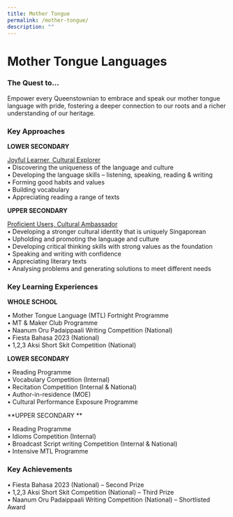 ```yaml
---
title: Mother Tongue
permalink: /mother-tongue/
description: ""
---
```

Mother Tongue Languages
=============

### **The Quest to…**


Empower every Queenstownian to embrace and speak our mother tongue language with pride, fostering a deeper connection to our roots and a richer understanding of our heritage.

### **Key Approaches**

**LOWER SECONDARY**

<u>Joyful Learner, Cultural Explorer</u><br>
•	Discovering the uniqueness of the language and culture<br>
•	Developing the language skills – listening, speaking, reading &amp; writing<br>
•	Forming good habits and values<br>
•	Building vocabulary<br>
•	Appreciating reading a range of texts


**UPPER SECONDARY**

<u>Proficient Users, Cultural Ambassador </u><br>
•	Developing a stronger cultural identity that is uniquely Singaporean<br>
•	Upholding and promoting the language and culture <br>
•	Developing critical thinking skills with strong values as the foundation<br>
•	Speaking and writing with confidence<br>
•	Appreciating literary texts<br>
•	Analysing problems and generating solutions to meet different needs

### **Key Learning Experiences**

**WHOLE SCHOOL**

•	Mother Tongue Language (MTL) Fortnight Programme<br>
•	MT &amp; Maker Club Programme<br>
•	Naanum Oru Padaippaali Writing Competition (National)<br>
•	Fiesta Bahasa 2023 (National)<br>
•	1,2,3 Aksi Short Skit Competition (National)


**LOWER SECONDARY**

•	Reading Programme<br>
•	Vocabulary Competition (Internal)<br>
•	Recitation Competition (Internal &amp; National)<br>
•	Author-in-residence (MOE)<br>
•	Cultural Performance Exposure Programme


**UPPER SECONDARY **

•	Reading Programme<br>
•	Idioms Competition (Internal) <br>
•	Broadcast Script writing Competition (Internal &amp; National)<br>
•	Intensive MTL Programme 



### **Key Achievements**

•	Fiesta Bahasa 2023 (National) – Second Prize<br>
•	1,2,3 Aksi Short Skit Competition (National) – Third Prize<br>
•	Naanum Oru Padaippaali Writing Competition (National) – Shortlisted Award 











